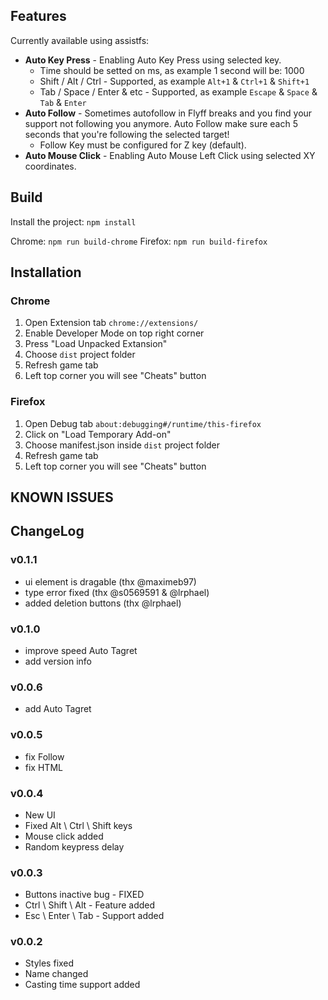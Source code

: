 ## Features

Currently available using assistfs:

-   **Auto Key Press** - Enabling Auto Key Press using selected key.
    -   Time should be setted on ms, as example 1 second will be: 1000
    -   Shift / Alt / Ctrl - Supported, as example `Alt+1` & `Ctrl+1` & `Shift+1`
    -   Tab / Space / Enter & etc - Supported, as example `Escape` & `Space` & `Tab` & `Enter`
-   **Auto Follow** - Sometimes autofollow in Flyff breaks and you find your support not following you anymore. Auto Follow make sure each 5 seconds that you're following the selected target!
    -   Follow Key must be configured for Z key (default).
-   **Auto Mouse Click** - Enabling Auto Mouse Left Click using selected XY coordinates.

## Build

Install the project: `npm install`

Chrome: `npm run build-chrome`
Firefox: `npm run build-firefox`

## Installation

### Chrome

1. Open Extension tab `chrome://extensions/`
2. Enable Developer Mode on top right corner
3. Press "Load Unpacked Extansion"
4. Choose `dist` project folder
5. Refresh game tab
6. Left top corner you will see "Cheats" button

### Firefox

1. Open Debug tab `about:debugging#/runtime/this-firefox`
2. Click on "Load Temporary Add-on"
3. Choose manifest.json inside `dist` project folder
4. Refresh game tab
5. Left top corner you will see "Cheats" button

## KNOWN ISSUES

## ChangeLog

### v0.1.1

-   ui element is dragable (thx @maximeb97)
-   type error fixed (thx @s0569591 & @lrphael)
-   added deletion buttons (thx @lrphael)

### v0.1.0

-   improve speed Auto Tagret
-   add version info

### v0.0.6

-   add Auto Tagret

### v0.0.5

-   fix Follow
-   fix HTML

### v0.0.4

-   New UI
-   Fixed Alt \ Ctrl \ Shift keys
-   Mouse click added
-   Random keypress delay

### v0.0.3

-   Buttons inactive bug - FIXED
-   Ctrl \ Shift \ Alt - Feature added
-   Esc \ Enter \ Tab - Support added

### v0.0.2

-   Styles fixed
-   Name changed
-   Casting time support added

